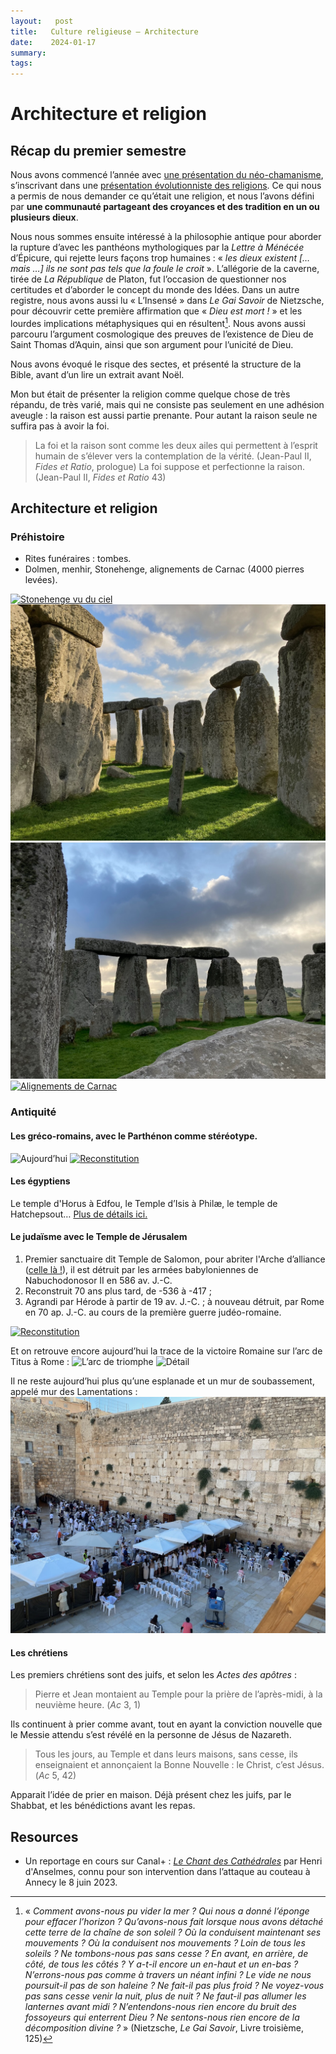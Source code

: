 ```yaml
---
layout:   post
title:   Culture religieuse — Architecture
date:    2024-01-17
summary:  
tags: 
---
```


# Architecture et religion 

## Récap du premier semestre
Nous avons commencé l’année avec [une présentation du néo-chamanisme](https://ghirardotti.fr/2023/09/28/culture-religieuse-chamanisme/), s’inscrivant dans une [présentation évolutionniste des religions](https://ghirardotti.fr/2023/10/05/culture-religieuse-chronologie/). Ce qui nous a permis de nous demander ce qu’était une religion, et nous l’avons défini par **une communauté partageant des croyances et des tradition en un ou plusieurs dieux**.

Nous nous sommes ensuite intéressé à la philosophie antique pour aborder la rupture d’avec les panthéons mythologiques par la *Lettre à Ménécée* d’Épicure, qui rejette leurs façons trop humaines : « *les dieux existent \[… mais …] ils ne sont pas tels que la foule le croit* ». L’allégorie de la caverne, tirée de *La République* de Platon, fut l’occasion de questionner nos certitudes et d’aborder le concept du monde des Idées. Dans un autre registre, nous avons aussi lu « L’Insensé » dans *Le Gai Savoir* de Nietzsche, pour découvrir cette première affirmation que « *Dieu est mort !* » et les lourdes implications métaphysiques qui en résultent[^1]. Nous avons aussi parcouru l’argument cosmologique des preuves de l’existence de Dieu de Saint Thomas d’Aquin, ainsi que son argument pour l’unicité de Dieu.

[^1]: « *Comment avons-nous pu vider la mer ? Qui nous a donné l’éponge pour effacer l’horizon ? Qu’avons-nous fait lorsque nous avons détaché cette terre de la chaîne de son soleil ? Où la conduisent maintenant ses mouvements ? Où la conduisent nos mouvements ? Loin de tous les soleils ? Ne tombons-nous pas sans cesse ? En avant, en arrière, de côté, de tous les côtés ? Y a-t-il encore un en-haut et un en-bas ? N’errons-nous pas comme à travers un néant infini ? Le vide ne nous poursuit-il pas de son haleine ? Ne fait-il pas plus froid ? Ne voyez-vous pas sans cesse venir la nuit, plus de nuit ? Ne faut-il pas allumer les lanternes avant midi ? N’entendons-nous rien encore du bruit des fossoyeurs qui enterrent Dieu ? Ne sentons-nous rien encore de la décomposition divine ?* » (Nietzsche, *Le Gai Savoir*, Livre troisième, 125)

Nous avons évoqué le risque des sectes, et présenté la structure de la Bible, avant d’un lire un extrait avant Noël.

Mon but était de présenter la religion comme quelque chose de très répandu, de très varié, mais qui ne consiste pas seulement en une adhésion aveugle : la raison est aussi partie prenante. Pour autant la raison seule ne suffira pas à avoir la foi.
> La foi et la raison sont comme les deux ailes qui permettent à l’esprit humain de s’élever vers la contemplation de la vérité. (Jean-Paul II, *Fides et Ratio*, prologue)
> La foi suppose et perfectionne la raison. (Jean-Paul II, *Fides et Ratio* 43)



## Architecture et religion
### Préhistoire
- Rites funéraires : tombes.
- Dolmen, menhir, Stonehenge, alignements de Carnac (4000 pierres levées).

[![Stonehenge vu du ciel](https://www.webbaviation.co.uk/aerial/_data/i/galleries/Wiltshire/stone-henge/eb20989-stonehenge-me.jpg)](https://www.webbaviation.co.uk/aerial/_data/i/galleries/Wiltshire/stone-henge/eb20989-stonehenge-me.jpg)
[![Photo de vacances 1](/images/Stonehenge1.jpeg)](/images/Stonehenge1.jpeg)
[![Photo de vacances 2](/images/Stonehenge2.jpeg)](/images/Stonehenge2.jpeg)
[![Alignements de Carnac](http://d3e1m60ptf1oym.cloudfront.net/384f5c57-9aca-49e3-a51f-a8229dba422c/DRO170707_419_xgaplus.jpg)](http://d3e1m60ptf1oym.cloudfront.net/384f5c57-9aca-49e3-a51f-a8229dba422c/DRO170707_419_xgaplus.jpg)

### Antiquité
#### Les gréco-romains, avec le Parthénon comme stéréotype.

![Aujourd’hui](https://monuments.fr/wp-content/uploads/2022/07/Le-Parthenon-scaled.jpeg)
[![Reconstitution](https://cultea.fr/wp-content/uploads/2021/08/pas_2500.jpg)](https://www.youtube.com/watch?v=PWPCZ1UjYmI)

#### Les égyptiens
Le temple d'Horus à Edfou, le Temple d’Isis à Philæ, le temple de Hatchepsout… [Plus de détails ici.](https://decouvrirlemonde.fr/10-temples-de-legypte-antique-plus-fascinants/#8Le_Temple_dHorus_a_Edfou)

#### Le judaïsme avec le Temple de Jérusalem
1. Premier sanctuaire dit Temple de Salomon, pour abriter l'Arche d’alliance ([celle là !](https://images4.alphacoders.com/110/thumb-1920-1109673.jpg)), il est détruit par les armées babyloniennes de Nabuchodonosor II en 586 av. J.-C. 
2. Reconstruit 70 ans plus tard, de -536 à -417 ; 
3. Agrandi par Hérode à partir de 19 av. J.-C. ; à nouveau détruit, par Rome en 70 ap. J.-C. au cours de la première guerre judéo-romaine.

[![Reconstitution](https://i.pinimg.com/originals/ca/d3/6a/cad36a8d39a1508a04494b4ccb68efa5.jpg)](https://www.youtube.com/watch?v=QQQyNVw8Pf4)

Et on retrouve encore aujourd’hui la trace de la victoire Romaine sur l’arc de Titus à Rome :
![L’arc de triomphe](https://cdn.getyourguide.com/img/location/5b0c5d9037f37.jpeg/88.jpg)
![Détail](https://www.archeobiblion.fr/wp-content/uploads/2020/06/titus03w.png)

Il ne reste aujourd’hui plus qu’une esplanade et un mur de soubassement, appelé mur des Lamentations :
[![Mur des lamentations](/images/Mur-des-lamentations.jpeg)](/images/Mur-des-lamentations.jpeg)

#### Les chrétiens
Les premiers chrétiens sont des juifs, et selon les *Actes des apôtres* :
> Pierre et Jean montaient au Temple pour la prière de l’après-midi, à la neuvième heure. (*Ac* 3, 1)

Ils continuent à prier comme avant, tout en ayant la conviction nouvelle que le Messie attendu s’est révélé en la personne de Jésus de Nazareth.

> Tous les jours, au Temple et dans leurs maisons, sans cesse, ils enseignaient et annonçaient la Bonne Nouvelle : le Christ, c’est Jésus. (*Ac* 5, 42)

Apparait l’idée de prier en maison. Déjà présent chez les juifs, par le Shabbat, et les bénédictions avant les repas.




## Resources
- Un reportage en cours sur Canal+ : *[Le Chant des Cathédrales](https://www.canalplus.com/decouverte/le-chant-des-cathedrales/h/23972382_50013)* par Henri d'Anselmes, connu pour son intervention dans l’attaque au couteau à Annecy le 8 juin 2023.

